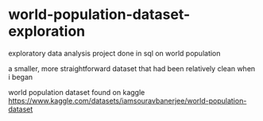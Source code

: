 # world-population-dataset-exploration

exploratory data analysis project done in sql on world population

a smaller, more straightforward dataset that had been relatively clean when i began

world population dataset found on kaggle
https://www.kaggle.com/datasets/iamsouravbanerjee/world-population-dataset
